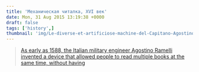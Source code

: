 ```yaml
---
title: 'Механическая читалка, XVI век'
date: Mon, 31 Aug 2015 13:19:38 +0000
draft: false
tags: ['history',]
thumbnail: 'img/Le-diverse-et-artificiose-machine-del-Capitano-Agostino-Ramelli.jpg'
---
```


> [As early as 1588, the Italian military engineer Agostino Ramelli invented a device that allowed people to read multiple books at the same time, without having](http://blog.europeana.eu/2015/08/this-is-what-a-16th-century-e-reader-looked-like/)